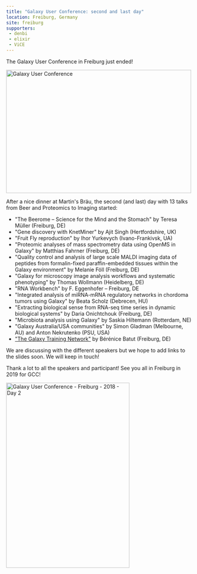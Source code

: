 ```yaml
---
title: "Galaxy User Conference: second and last day"
location: Freiburg, Germany
site: freiburg
supporters:
 - denbi
 - elixir
 - ViCE
---
```


The Galaxy User Conference in Freiburg just ended!

<div class="multiple-img">
<a href="https://flic.kr/s/aHskxLjQmU" title="Galaxy User Conference"><img src="https://farm1.staticflickr.com/805/25968925177_1abd50e835_k.jpg" width="500" height="333" alt="Galaxy User Conference"></a><script async src="//embedr.flickr.com/assets/client-code.js" charset="utf-8"></script>
</div>

After a nice dinner at Martin's Bräu, the second (and last) day with 13 talks from Beer and Proteomics to Imaging started:

- "The Beerome – Science for the Mind and the Stomach" by Teresa Müller (Freiburg, DE)
- "Gene discovery with KnetMiner" by Ajit Singh (Hertfordshire, UK)
- "Fruit Fly reproduction" by Ihor Yurkevych (Ivano-Frankivsk, UA)
- "Proteomic analyses of mass spectrometry data using OpenMS in Galaxy" by Matthias Fahrner (Freiburg, DE)
- "Quality control and analysis of large scale MALDI imaging data of peptides from formalin-fixed paraffin-embedded tissues within the Galaxy environment" by Melanie Föll (Freiburg, DE)
- "Galaxy for microscopy image analysis workflows and systematic phenotyping" by Thomas Wollmann (Heidelberg, DE)
- "RNA Workbench" by F. Eggenhofer – Freiburg, DE
- "Integrated analysis of miRNA-mRNA regulatory networks in chordoma tumors using Galaxy" by Beata Scholz (Debrecen, HU)
- "Extracting biological sense from RNA-seq time series in dynamic biological systems" by Daria Onichtchouk (Freiburg, DE)
- "Microbiota analysis using Galaxy" by Saskia Hiltemann (Rotterdam, NE)
- "Galaxy Australia/USA communities" by Simon Gladman (Melbourne, AU) and Anton Nekrutenko (PSU, USA)
- ["The Galaxy Training Network"](http://bebatut.fr/talks/18/03_16_galaxy_user_conf/#/1) by Bérénice Batut (Freiburg, DE)

We are discussing with the different speakers but we hope to add links to the slides soon. We will keep in touch!

Thank a lot to all the speakers and participant! See you all in Freiburg in 2019 for GCC!  


<div class="multiple-img">
<a data-flickr-embed="true"  href="https://www.flickr.com/photos/134305289@N03/25968925417/in/album-72157666749418028/" title="Galaxy User Conference - Freiburg - 2018 - Day 2"><img src="https://farm5.staticflickr.com/4782/25968925417_32689c8941.jpg" width="333" height="500" alt="Galaxy User Conference - Freiburg - 2018 - Day 2"></a><script async src="//embedr.flickr.com/assets/client-code.js" charset="utf-8"></script>
</div>
